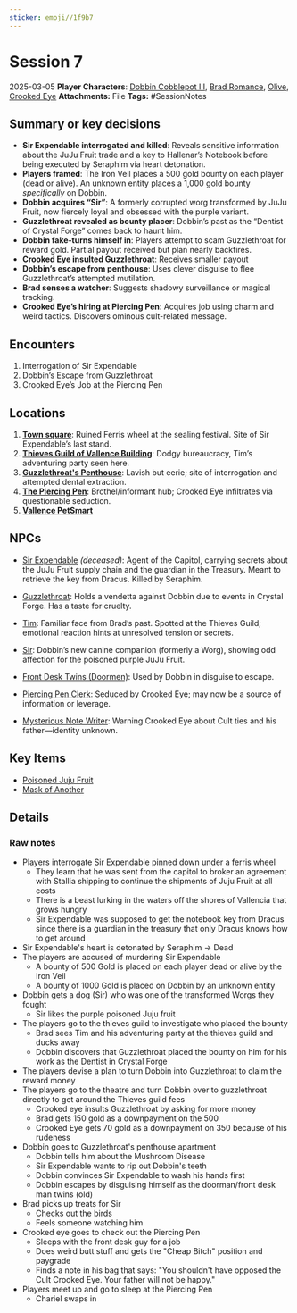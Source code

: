 ```yaml
---
sticker: emoji//1f9b7
---
```


# Session 7

2025-03-05
**Player Characters**:  [Dobbin Cobblepot III](/players/dobbin-cobblepot-iii/dobbin-cobblepot-iii), [Brad Romance](/players/brad-romance/brad-romance), [Olive](/players/olive/olive), [Crooked Eye](/players/crooked-eye/crooked-eye)
**Attachments:** File
**Tags:** #SessionNotes

## Summary or key decisions

* **Sir Expendable interrogated and killed**: Reveals sensitive information about the JuJu Fruit trade and a key to Hallenar’s Notebook before being executed by Seraphim via heart detonation.
* **Players framed**: The Iron Veil places a 500 gold bounty on each player (dead or alive). An unknown entity places a 1,000 gold bounty *specifically* on Dobbin.
* **Dobbin acquires “Sir”**: A formerly corrupted worg transformed by JuJu Fruit, now fiercely loyal and obsessed with the purple variant.
* **Guzzlethroat revealed as bounty placer**: Dobbin’s past as the “Dentist of Crystal Forge” comes back to haunt him.
* **Dobbin fake-turns himself in**: Players attempt to scam Guzzlethroat for reward gold. Partial payout received but plan nearly backfires.
* **Crooked Eye insulted Guzzlethroat**: Receives smaller payout
* **Dobbin’s escape from penthouse**: Uses clever disguise to flee Guzzlethroat’s attempted mutilation.
* **Brad senses a watcher**: Suggests shadowy surveillance or magical tracking.
* **Crooked Eye’s hiring at Piercing Pen**: Acquires job using charm and weird tactics. Discovers ominous cult-related message.

## Encounters

1. Interrogation of Sir Expendable
1. Dobbin’s Escape from Guzzlethroat
1. Crooked Eye’s Job at the Piercing Pen

## Locations

1. **[Town square](/places/kingdom-of-minthar/vallencia/vallencia-town-square/vallencia-town-square)**: Ruined Ferris wheel at the sealing festival. Site of Sir Expendable’s last stand.
1. **[Thieves Guild of Vallence Building](/places/kingdom-of-minthar/vallence/thieves-guild-of-vallence-building/thieves-guild-of-vallence-building)**: Dodgy bureaucracy, Tim’s adventuring party seen here.
1. **[Guzzlethroat's Penthouse](/places/kingdom-of-minthar/vallencia/guzzlethroats-penthouse/guzzlethroats-penthouse)**: Lavish but eerie; site of interrogation and attempted dental extraction.
1. **[The Piercing Pen](/places/kingdom-of-minthar/vallence/the-piercing-pen/the-piercing-pen)**: Brothel/informant hub; Crooked Eye infiltrates via questionable seduction.
1. **[Vallence PetSmart](/places/kingdom-of-minthar/vallence/vallence-petsmart/vallence-petsmart)**

## NPCs

* [Sir Expendable](/npcs/vallencia-npcs/vallencia-core-npcs/sir-expendable/sir-expendable) *(deceased)*: Agent of the Capitol, carrying secrets about the JuJu Fruit supply chain and the guardian in the Treasury. Meant to retrieve the key from Dracus. Killed by Seraphim.
* [Guzzlethroat](/npcs/vallencia-npcs/vallencia-core-npcs/guzzlethroat-the-magnificent/guzzlethroat-the-magnificent): Holds a vendetta against Dobbin due to events in Crystal Forge. Has a taste for cruelty.
* [Tim](/npcs/vallencia-npcs/vallencia-core-npcs/tim/tim): Familiar face from Brad’s past. Spotted at the Thieves Guild; emotional reaction hints at unresolved tension or secrets.
* [Sir](/players/dobbin-cobblepot-iii/sir/sir): Dobbin’s new canine companion (formerly a Worg), showing odd affection for the poisoned purple JuJu Fruit.

* [Front Desk Twins (Doormen)](NPCs/Vallencia%20NPCs/Misc%20Vallencia%20NPCs/Front%20Desk%20Twins%20(Doormen)/Front%20Desk%20Twins%20(Doormen).md): Used by Dobbin in disguise to escape.

* [Piercing Pen Clerk](/npcs/vallence-npcs/misc-vallence-npcs/piercing-pen-clerk/piercing-pen-clerk): Seduced by Crooked Eye; may now be a source of information or leverage.
* [Mysterious Note Writer](/npcs/vallence-npcs/vallence-core-npcs/mysterious-note-writer/mysterious-note-writer): Warning Crooked Eye about Cult ties and his father—identity unknown.

## Key Items

* [Poisoned Juju Fruit](/items/key-items/poisoned-juju-fruit)
* [Mask of Another](/items/armor-and-clothing/mask-of-another)

## Details

### Raw notes

* Players interrogate Sir Expendable pinned down under a ferris wheel
  * They learn that he was sent from the capitol to broker an agreement with Stallia shipping to continue the shipments of Juju Fruit at all costs
  * There is a beast lurking in the waters off the shores of Vallencia that grows hungry
  * Sir Expendable was supposed to get the notebook key from Dracus since there is a guardian in the treasury that only Dracus knows how to get around
* Sir Expendable's heart is detonated by Seraphim -> Dead
* The players are accused of murdering Sir Expendable
  * A bounty of 500 Gold is placed on each player dead or alive by the Iron Veil
  * A bounty of 1000 Gold is placed on Dobbin by an unknown entity
* Dobbin gets a dog (Sir) who was one of the transformed Worgs they fought
  * Sir likes the purple poisoned Juju fruit
* The players go to the thieves guild to investigate who placed the bounty
  * Brad sees Tim and his adventuring party at the thieves guild and ducks away
  * Dobbin discovers that Guzzlethroat placed the bounty on him for his work as the Dentist in Crystal Forge
* The players devise a plan to turn Dobbin into Guzzlethroat to claim the reward money
* The players go to the theatre and turn Dobbin over to guzzlethroat directly to get around the Thieves guild fees
  * Crooked eye insults Guzzlethroat by asking for more money
  * Brad gets 150 gold as a downpayment on the 500
  * Crooked Eye gets 70 gold as a downpayment on 350 because of his rudeness
* Dobbin goes to Guzzlethroat's penthouse apartment
  * Dobbin tells him about the Mushroom Disease
  * Sir Expendable wants to rip out Dobbin's teeth
  * Dobbin convinces Sir Expendable to wash his hands first
  * Dobbin escapes by disguising himself as the doorman/front desk man twins (old)
* Brad picks up treats for Sir
  * Checks out the birds
  * Feels someone watching him
* Crooked eye goes to check out the Piercing Pen
  * Sleeps with the front desk guy for a job
  * Does weird butt stuff and gets the "Cheap Bitch" position and paygrade
  * Finds a note in his bag that says: "You shouldn't have opposed the Cult Crooked Eye. Your father will not be happy."
* Players meet up and go to sleep at the Piercing Pen
  * Chariel swaps in

